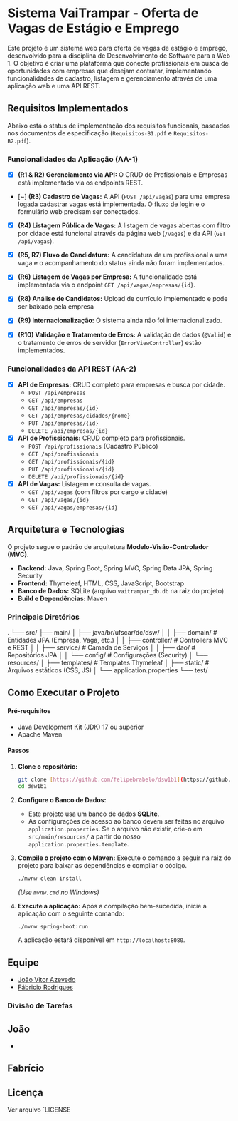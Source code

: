 # Sistema VaiTrampar - Oferta de Vagas de Estágio e Emprego

Este projeto é um sistema web para oferta de vagas de estágio e emprego, desenvolvido para a disciplina de Desenvolvimento de Software para a Web 1. O objetivo é criar uma plataforma que conecte profissionais em busca de oportunidades com empresas que desejam contratar, implementando funcionalidades de cadastro, listagem e gerenciamento através de uma aplicação web e uma API REST.

## Requisitos Implementados

Abaixo está o status de implementação dos requisitos funcionais, baseados nos documentos de especificação (`Requisitos-B1.pdf` e `Requisitos-B2.pdf`).


### Funcionalidades da Aplicação (AA-1)
- [x] **(R1 & R2) Gerenciamento via API:** O CRUD de Profissionais e Empresas está implementado via os endpoints REST.
- [~] **(R3) Cadastro de Vagas:** A API (`POST /api/vagas`) para uma empresa logada cadastrar vagas está implementada. O fluxo de login e o formulário web precisam ser conectados.
- [x] **(R4) Listagem Pública de Vagas:** A listagem de vagas abertas com filtro por cidade está funcional através da página web (`/vagas`) e da API (`GET /api/vagas`).
- [x] **(R5, R7) Fluxo de Candidatura:** A candidatura de um profissional a uma vaga e o acompanhamento do status ainda não foram implementados.
- [x] **(R6) Listagem de Vagas por Empresa:** A funcionalidade está implementada via o endpoint `GET /api/vagas/empresas/{id}`.
- [x] **(R8) Análise de Candidatos:** Upload de currículo implementado e pode ser baixado pela empresa
- [x] **(R9) Internacionalização:** O sistema ainda não foi internacionalizado.
- [x] **(R10) Validação e Tratamento de Erros:** A validação de dados (`@Valid`) e o tratamento de erros de servidor (`ErrorViewController`) estão implementados.


### Funcionalidades da API REST (AA-2)
- [x] **API de Empresas:** CRUD completo para empresas e busca por cidade.
  - `POST /api/empresas`
  - `GET /api/empresas`
  - `GET /api/empresas/{id}`
  - `GET /api/empresas/cidades/{nome}`
  - `PUT /api/empresas/{id}`
  - `DELETE /api/empresas/{id}`
- [x] **API de Profissionais:** CRUD completo para profissionais.
  - `POST /api/profissionais` (Cadastro Público)
  - `GET /api/profissionais`
  - `GET /api/profissionais/{id}`
  - `PUT /api/profissionais/{id}`
  - `DELETE /api/profissionais/{id}`
- [x] **API de Vagas:** Listagem e consulta de vagas.
  - `GET /api/vagas` (com filtros por cargo e cidade)
  - `GET /api/vagas/{id}`
  - `GET /api/vagas/empresas/{id}`



## Arquitetura e Tecnologias

O projeto segue o padrão de arquitetura **Modelo-Visão-Controlador (MVC)**.

- **Backend:** Java, Spring Boot, Spring MVC, Spring Data JPA, Spring Security
- **Frontend:** Thymeleaf, HTML, CSS, JavaScript, Bootstrap
- **Banco de Dados:** SQLite (arquivo `vaitrampar_db.db` na raiz do projeto)
- **Build e Dependências:** Maven

### Principais Diretórios

.
└── src/
├── main/
│   ├── java/br/ufscar/dc/dsw/
│   │   ├── domain/      # Entidades JPA (Empresa, Vaga, etc.)
│   │   ├── controller/  # Controllers MVC e REST
│   │   ├── service/     # Camada de Serviços
│   │   ├── dao/         # Repositórios JPA
│   │   └── config/      # Configurações (Security)
│   └── resources/
│       ├── templates/   # Templates Thymeleaf
│       ├── static/      # Arquivos estáticos (CSS, JS)
│       └── application.properties
└── test/

## Como Executar o Projeto

#### Pré-requisitos
- Java Development Kit (JDK) 17 ou superior
- Apache Maven

#### Passos
1.  **Clone o repositório:**
    ```bash
    git clone [https://github.com/felipebrabelo/dsw1b1](https://github.com/felipebrabelo/dsw1b1)
    cd dsw1b1
    ```
2.  **Configure o Banco de Dados:**
    - Este projeto usa um banco de dados **SQLite**.
    - As configurações de acesso ao banco devem ser feitas no arquivo `application.properties`. Se o arquivo não existir, crie-o em `src/main/resources/` a partir do nosso `application.properties.template`.

3.  **Compile o projeto com o Maven:**
    Execute o comando a seguir na raiz do projeto para baixar as dependências e compilar o código.
    ```bash
    ./mvnw clean install
    ```
    *(Use `mvnw.cmd` no Windows)*

4.  **Execute a aplicação:**
    Após a compilação bem-sucedida, inicie a aplicação com o seguinte comando:
    ```bash
    ./mvnw spring-boot:run
    ```
    A aplicação estará disponível em `http://localhost:8080`.

## Equipe
- [João Vitor Azevedo](https://github.com/JoaoVitorAzevedo)
- [Fábricio Rodrigues](https://github.com/devfabri)

### Divisão de Tarefas
## João
-  

## Fabrício

## Licença
Ver arquivo `LICENSE